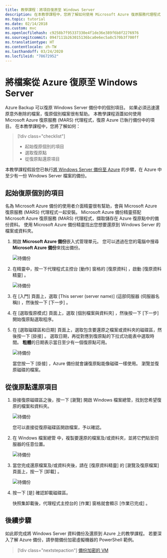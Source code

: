 ```yaml
---
title: 教學課程：將項目復原至 Windows Server
description: 在本教學課程中，您將了解如何使用 Microsoft Azure 復原服務代理程式 (MARS) 代理程式，將項目從 Azure 復原至 Windows Server。
ms.topic: tutorial
ms.date: 02/14/2018
ms.custom: mvc
ms.openlocfilehash: c9258b7f95337330e4f1de36e389f6b8f2276976
ms.sourcegitcommit: 0947111b263015136bca0e6ec5a8c570b3f700ff
ms.translationtype: HT
ms.contentlocale: zh-TW
ms.lasthandoff: 03/24/2020
ms.locfileid: "78672952"
---
```

# <a name="recover-files-from-azure-to-a-windows-server"></a>將檔案從 Azure 復原至 Windows Server

Azure Backup 可以復原 Windows Server 備份中的個別項目。 如果必須迅速還原意外刪除的檔案，復原個別檔案很有幫助。 本教學課程涵蓋如何使用 Microsoft Azure 復原服務 (MARS) 代理程式，復原 Azure 已執行備份中的項目。 在本教學課程中，您將了解如何：

> [!div class="checklist"]
>
> * 起始復原個別的項目
> * 選取復原點
> * 從復原點還原項目

本教學課程假設您已執行[將 Windows Server 備份至 Azure](backup-windows-with-mars-agent.md) 的步驟，在 Azure 中至少有一份 Windows Server 檔案的備份。

## <a name="initiate-recovery-of-individual-items"></a>起始復原個別的項目

名為 Microsoft Azure 備份的使用者介面精靈很有幫助，會與 Microsoft Azure 復原服務 (MARS) 代理程式一起安裝。 Microsoft Azure 備份精靈搭配 Microsoft Azure 復原服務 (MARS) 代理程式，擷取儲存在 Azure 復原點中的備份資料。 使用 Microsoft Azure 備份精靈找出您想要還原到 Windows Server 的檔案或資料夾。

1. 開啟 **Microsoft Azure 備份**嵌入式管理單元。 您可以透過在您的電腦中搜尋 **Microsoft Azure 備份**來找出備份。

    ![待備份](./media/tutorial-backup-restore-files-windows-server/mars.png)

2. 在精靈中，按一下代理程式主控台 [動作]  窗格的 [復原資料]  ，啟動 [復原資料精靈]  。

    ![待備份](./media/tutorial-backup-restore-files-windows-server/mars-recover-data.png)

3. 在 [入門]  頁面上，選取 [This server (server name)] \(這部伺服器 (伺服器名稱))  ，然後按一下 [下一步]  。

4. 在 [選取復原模式]  頁面上，選取 [個別檔案與資料夾]  ，然後按一下 [下一步]  開始復原點選取程序。

5. 在 [選取磁碟區和日期]  頁面上，選取包含要還原之檔案或資料夾的磁碟區，然後按一下 [掛接]  。 選取日期，再從對應到復原點的下拉式功能表中選取時間。 **粗體**的日期表示當日至少有一個復原點可用。

    ![待備份](./media/tutorial-backup-restore-files-windows-server/mars-select-date.png)

    當您按一下 [掛接]  ，Azure 備份就會讓復原點能像磁碟一樣使用。 瀏覽並復原磁碟的檔案。

## <a name="restore-items-from-a-recovery-point"></a>從復原點還原項目

1. 掛接復原磁碟區之後，按一下 [瀏覽]  開啟 Windows 檔案總管，找到您希望復原的檔案和資料夾。

    ![待備份](./media/tutorial-backup-restore-files-windows-server/mars-browse-recover.png)

    您可以直接從復原磁碟區開啟檔案，予以確認。

2. 在 Windows 檔案總管 中，複製要還原的檔案及/或資料夾，並將它們貼至伺服器的任意位置。

    ![待備份](./media/tutorial-backup-restore-files-windows-server/mars-final.png)

3. 當您完成還原檔案及/或資料夾後，請在 [復原資料精靈]  的 [瀏覽及復原檔案]  頁面上，按一下 [卸載]  。

    ![待備份](./media/tutorial-backup-restore-files-windows-server/unmount-and-confirm.png)

4. 按一下 [是]  確認卸載磁碟區。

    快照集卸載後，代理程式主控台的 [作業]  窗格就會顯示 [作業已完成]  。

## <a name="next-steps"></a>後續步驟

如此即完成將 Windows Server 資料備份及還原到 Azure 上的教學課程。 若要深入了解 Azure 備份，請參閱備份加密虛擬機器的 PowerShell 範例。

> [!div class="nextstepaction"]
> [備份加密的 VM](./scripts/backup-powershell-sample-backup-encrypted-vm.md)
